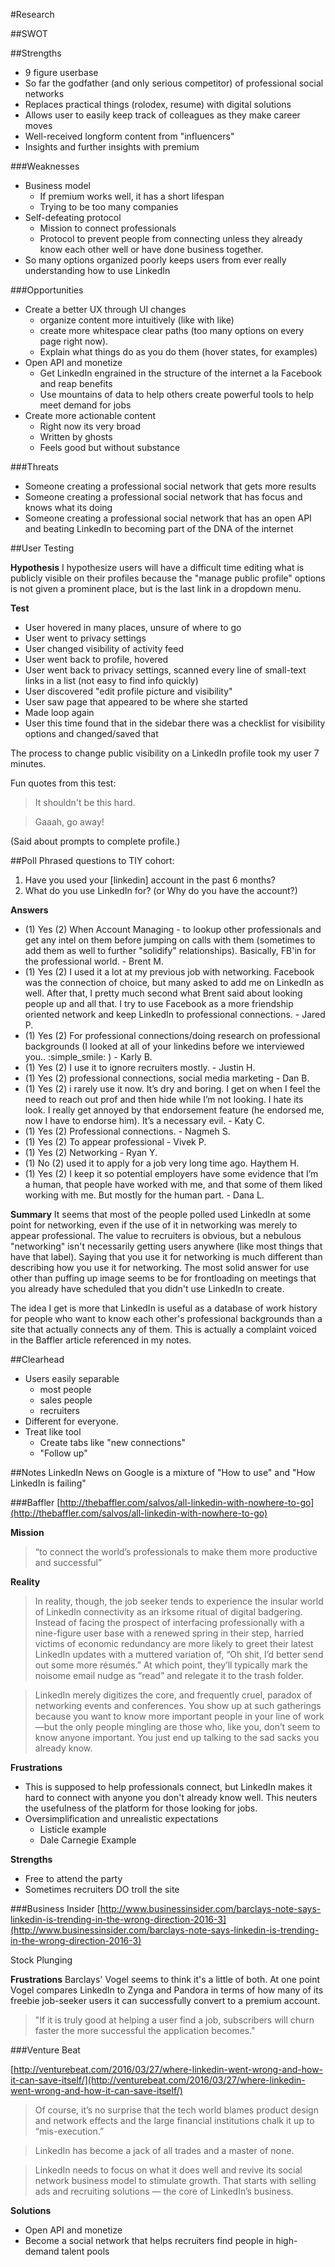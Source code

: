 #Research

##SWOT

##Strengths
- 9 figure userbase
- So far the godfather (and only serious competitor) of professional social networks
- Replaces practical things (rolodex, resume) with digital solutions
- Allows user to easily keep track of colleagues as they make career moves
- Well-received longform content from "influencers"
- Insights and further insights with premium

###Weaknesses
- Business model
    + If premium works well, it has a short lifespan
    + Trying to be too many companies
- Self-defeating protocol
    + Mission to connect professionals
    + Protocol to prevent people from connecting unless they already know each other well or have done business together.
- So many options organized poorly keeps users from ever really understanding how to use LinkedIn

###Opportunities
- Create a better UX through UI changes
    + organize content more intuitively (like with like)
    + create more whitespace clear paths (too many options on every page right now).
    + Explain what things do as you do them (hover states, for examples)
- Open API and monetize
    + Get LinkedIn engrained in the structure of the internet a la Facebook and reap benefits
    + Use mountains of data to help others create powerful tools to help meet demand for jobs
- Create more actionable content
    + Right now its very broad
    + Written by ghosts
    + Feels good but without substance

###Threats
- Someone creating a professional social network that gets more results
- Someone creating a professional social network that has focus and knows what its doing
- Someone creating a professional social network that has an open API and beating LinkedIn to becoming part of the DNA of the internet



##User Testing

**Hypothesis**
I hypothesize users will have a difficult time editing what is publicly visible on their profiles because the "manage public profile" options is not given a prominent place, but is the last link in a dropdown menu.

**Test**
- User hovered in many places, unsure of where to go
- User went to privacy settings
- User changed visibility of activity feed
- User went back to profile, hovered
- User went back to privacy settings, scanned every line of small-text links in a list (not easy to find info quickly)
- User discovered "edit profile picture and visibility"
- User saw page that appeared to be where she started
- Made loop again
- User this time found that in the sidebar there was a checklist for visibility options and changed/saved that

The process to change public visibility on a LinkedIn profile took my user 7 minutes.

Fun quotes from this test:

>It shouldn't be this hard.

>Gaaah, go away!

(Said about prompts to complete profile.)

##Poll
Phrased questions to TIY cohort:  
1. Have you used your [linkedin] account in the past 6 months?
2. What do you use LinkedIn for? (or Why do you have the account?)

**Answers**
- (1) Yes (2) When Account Managing - to lookup other professionals and get any intel on them before jumping on calls with them (sometimes to add them as well to further "solidify" relationships). Basically, FB'in for the professional world. - Brent M.
- (1) Yes (2) I used it a lot at my previous job with networking. Facebook was the connection of choice, but many asked to add me on LinkedIn as well. After that, I pretty much second what Brent said about looking people up and all that. I try to use Facebook as a more friendship oriented network and keep LinkedIn to professional connections. - Jared P.
- (1) Yes (2) For professional connections/doing research on professional backgrounds (I looked at all of your linkedins before we interviewed you.. :simple_smile: ) - Karly B.
- (1) Yes (2) I use it to ignore recruiters mostly. - Justin H.
- (1) Yes (2) professional connections, social media marketing - Dan B.
- (1) Yes (2) i rarely use it now. It’s dry and boring. I get on when I feel the need to reach out prof and then hide while I’m not looking. I hate its look. I really get annoyed by that endorsement feature (he endorsed me, now I have to endorse him). It’s a necessary evil. - Katy C.
- (1) Yes (2) Professional connections. - Nagmeh S.
- (1) Yes (2) To appear professional - Vivek P.
- (1) Yes (2) Networking - Ryan Y.
- (1) No (2) used it to apply for a job very long time ago. Haythem H.
- (1) Yes (2) I keep it so potential employers have some evidence that I’m a human, that people have worked with me, and that some of them liked working with me. But mostly for the human part. - Dana L.

**Summary**
It seems that most of the people polled used LinkedIn at some point for networking, even if the use of it in networking was merely to appear professional. The value to recruiters is obvious, but a nebulous "networking" isn't necessarily getting users anywhere (like most things that have that label). Saying that you use it for networking is much different than describing how you use it for networking. The most solid answer for use other than puffing up image seems to be for frontloading on meetings that you already have scheduled that you didn't use LinkedIn to create.

The idea I get is more that LinkedIn is useful as a database of work history for people who want to know each other's professional backgrounds than a site that actually connects any of them. This is actually a complaint voiced in the Baffler article referenced in my notes.

##Clearhead
- Users easily separable
    + most people
    + sales people
    + recruiters
- Different for everyone.
- Treat like tool
    + Create tabs like "new connections"
    + "Follow up"

##Notes
LinkedIn News on Google is a mixture of "How to use" and "How LinkedIn is failing"

###Baffler
[http://thebaffler.com/salvos/all-linkedin-with-nowhere-to-go](http://thebaffler.com/salvos/all-linkedin-with-nowhere-to-go)

**Mission**
>“to connect the world’s professionals to make them more productive and successful”

**Reality**
>In reality, though, the job seeker tends to experience the insular world of LinkedIn connectivity as an irksome ritual of digital badgering. Instead of facing the prospect of interfacing professionally with a nine-figure user base with a renewed spring in their step, harried victims of economic redundancy are more likely to greet their latest LinkedIn updates with a muttered variation of, “Oh shit, I’d better send out some more résumés.” At which point, they’ll typically mark the noisome email nudge as “read” and relegate it to the trash folder.

>LinkedIn merely digitizes the core, and frequently cruel, paradox of networking events and conferences. You show up at such gatherings because you want to know more important people in your line of work—but the only people mingling are those who, like you, don’t seem to know anyone important. You just end up talking to the sad sacks you already know.

**Frustrations**
- This is supposed to help professionals connect, but LinkedIn makes it hard to connect with anyone you don't already know well. This neuters the usefulness of the platform for those looking for jobs.
- Oversimplification and unrealistic expectations
    + Listicle example
    + Dale Carnegie Example

**Strengths**
- Free to attend the party
- Sometimes recruiters DO troll the site


###Business Insider
[http://www.businessinsider.com/barclays-note-says-linkedin-is-trending-in-the-wrong-direction-2016-3](http://www.businessinsider.com/barclays-note-says-linkedin-is-trending-in-the-wrong-direction-2016-3)

Stock Plunging

**Frustrations**
Barclays' Vogel seems to think it's a little of both. At one point Vogel compares LinkedIn to Zynga and Pandora in terms of how many of its freebie job-seeker users it can successfully convert to a premium account.

>"If it is truly good at helping a user find a job, subscribers will churn faster the more successful the application becomes."


###Venture Beat

[http://venturebeat.com/2016/03/27/where-linkedin-went-wrong-and-how-it-can-save-itself/](http://venturebeat.com/2016/03/27/where-linkedin-went-wrong-and-how-it-can-save-itself/)

>Of course, it’s no surprise that the tech world blames product design and network effects and the large financial institutions chalk it up to “mis-execution.”

>LinkedIn has become a jack of all trades and a master of none.

>LinkedIn needs to focus on what it does well and revive its social network business model to stimulate growth. That starts with selling ads and recruiting solutions — the core of LinkedIn’s business.

**Solutions**
- Open API and monetize
- Become a social network that helps recruiters find people in high-demand talent pools
